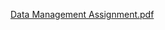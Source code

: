 [Data Management Assignment.pdf](https://github.com/user-attachments/files/18111739/Data.Management.Assignment.pdf)
